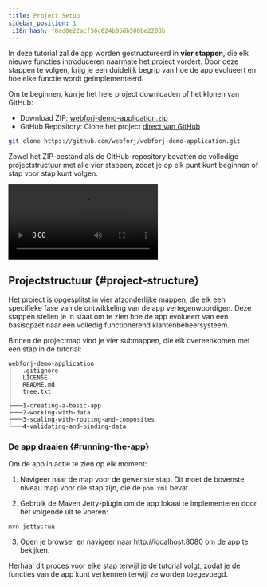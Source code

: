 ```yaml
---
title: Project Setup
sidebar_position: 1
_i18n_hash: f8ad0e22acf56c824b05db580be2203b
---
```

In deze tutorial zal de app worden gestructureerd in **vier stappen**, die elk nieuwe functies introduceren naarmate het project vordert. Door deze stappen te volgen, krijg je een duidelijk begrip van hoe de app evolueert en hoe elke functie wordt geïmplementeerd.

Om te beginnen, kun je het hele project downloaden of het klonen van GitHub:
<!-- vale off -->
- Download ZIP: [webforj-demo-application.zip](https://github.com/webforj/webforj-demo-application/archive/refs/heads/main.zip)
- GitHub Repository: Clone het project [direct van GitHub](https://github.com/webforj/webforj-demo-application)
<!-- vale on -->
```bash
git clone https://github.com/webforj/webforj-demo-application.git
```

Zowel het ZIP-bestand als de GitHub-repository bevatten de volledige projectstructuur met alle vier stappen, zodat je op elk punt kunt beginnen of stap voor stap kunt volgen.

<div class="videos-container">
  <video controls>
    <source src="https://cdn.webforj.com/webforj-documentation/video/tutorials/project-setup.mp4" type="video/mp4"/>
  </video>
</div>

## Projectstructuur {#project-structure}

Het project is opgesplitst in vier afzonderlijke mappen, die elk een specifieke fase van de ontwikkeling van de app vertegenwoordigen. Deze stappen stellen je in staat om te zien hoe de app evolueert van een basisopzet naar een volledig functionerend klantenbeheersysteem.

Binnen de projectmap vind je vier submappen, die elk overeenkomen met een stap in de tutorial:

```
webforj-demo-application
│   .gitignore
│   LICENSE
│   README.md
│   tree.txt
│
├───1-creating-a-basic-app  
├───2-working-with-data
├───3-scaling-with-routing-and-composites
└───4-validating-and-binding-data
```

### De app draaien {#running-the-app}

Om de app in actie te zien op elk moment:

1) Navigeer naar de map voor de gewenste stap. Dit moet de bovenste niveau map voor die stap zijn, die de `pom.xml` bevat.

2) Gebruik de Maven Jetty-plugin om de app lokaal te implementeren door het volgende uit te voeren:

```bash
mvn jetty:run
```

3) Open je browser en navigeer naar http://localhost:8080 om de app te bekijken.

Herhaal dit proces voor elke stap terwijl je de tutorial volgt, zodat je de functies van de app kunt verkennen terwijl ze worden toegevoegd.
